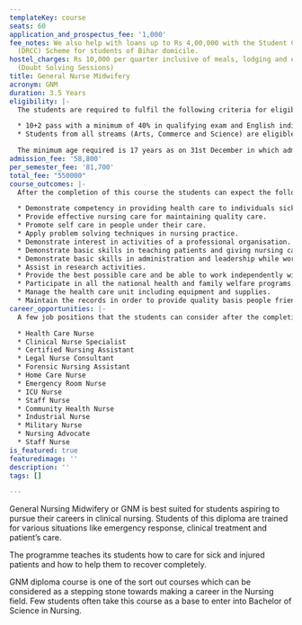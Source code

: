 ```yaml
---
templateKey: course
seats: 60
application_and_prospectus_fee: '1,000'
fee_notes: We also help with loans up to Rs 4,00,000 with the Student Credit Card
  (DRCC) Scheme for students of Bihar domicile.
hostel_charges: Rs 10,000 per quarter inclusive of meals, lodging and evening tuition
  (Doubt Solving Sessions)
title: General Nurse Midwifery
acronym: GNM
duration: 3.5 Years
eligibility: |-
  The students are required to fulfil the following criteria for eligibility in General Nurse Midwifery (GNM)

  * 10+2 pass with a minimum of 40% in qualifying exam and English individually from any recognized board.
  * Students from all streams (Arts, Commerce and Science) are eligible.

  The minimum age required is 17 years as on 31st December in which admission is sought. The upper age limit is 35 years.
admission_fee: '58,800'
per_semester_fee: '81,700'
total_fee: "550000"
course_outcomes: |-
  After the completion of this course the students can expect the following:

  * Demonstrate competency in providing health care to individuals sick or well using the nursing processes.
  * Provide effective nursing care for maintaining quality care.
  * Promote self care in people under their care.
  * Apply problem solving techniques in nursing practice.
  * Demonstrate interest in activities of a professional organisation.
  * Demonstrate basic skills in teaching patients and giving nursing care to them.
  * Demonstrate basic skills in administration and leadership while working with other members of the health team and community.
  * Assist in research activities.
  * Provide the best possible care and be able to work independently with little supervision.
  * Participate in all the national health and family welfare programs.
  * Manage the health care unit including equipment and supplies.
  * Maintain the records in order to provide quality basis people friendly services.
career_opportunities: |-
  A few job positions that the students can consider after the completion of the course are

  * Health Care Nurse
  * Clinical Nurse Specialist
  * Certified Nursing Assistant
  * Legal Nurse Consultant
  * Forensic Nursing Assistant
  * Home Care Nurse
  * Emergency Room Nurse
  * ICU Nurse
  * Staff Nurse
  * Community Health Nurse
  * Industrial Nurse
  * Military Nurse
  * Nursing Advocate
  * Staff Nurse
is_featured: true
featuredimage: ''
description: ''
tags: []

---
```

General Nursing Midwifery or GNM is best suited for students aspiring to pursue their careers in clinical nursing. Students of this diploma are trained for various situations like emergency response, clinical treatment and patient’s care. 

The programme teaches its students how to care for sick and injured patients and how to help them to recover completely. 

GNM diploma course is one of the sort out courses which can be considered as a stepping stone towards making a career in the Nursing field. Few students often take this course as a base to enter into Bachelor of Science in Nursing.